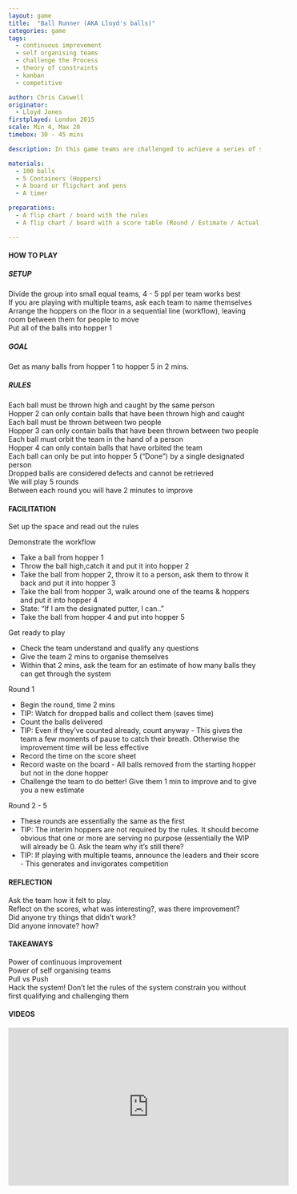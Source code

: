 ```yaml
---
layout: game
title:  "Ball Runner (AKA Lloyd's balls)"
categories: game
tags:
  - continuous improvement
  - self organising teams
  - challenge the Process
  - theory of constraints
  - kanban
  - competitive

author: Chris Caswell
originator: 
  - Lloyd Jones
firstplayed: London 2015
scale: Min 4, Max 20
timebox: 30 - 45 mins

description: In this game teams are challenged to achieve a series of simple tasks as quickly as possible. The game will quickly introduce bottlenecks, which in turn will generate a high amount of work in progress. Teams are given the opportunity to make several attempts, each time taking the opportunity to inspect and adapt.

materials:
  - 100 balls
  - 5 Containers (Hoppers)
  - A board or flipchart and pens
  - A timer

preparations:
  - A flip chart / board with the rules
  - A flip chart / board with a score table (Round / Estimate / Actual)

---
```


#### HOW TO PLAY

##### SETUP
Divide the group into small equal teams, 4 - 5 ppl per team works best  
If you are playing with multiple teams, ask each team to name themselves  
Arrange the hoppers on the floor in a sequential line (workflow), leaving room between them for people to move  
Put all of the balls into hopper 1  

##### GOAL
Get as many balls from hopper 1 to hopper 5 in 2 mins.  

##### RULES
Each ball must be thrown high and caught by the same person  
Hopper 2 can only contain balls that have been thrown high and caught  
Each ball must be thrown between two people  
Hopper 3 can only contain balls that have been thrown between two people  
Each ball must orbit the team in the hand of a person  
Hopper 4 can only contain balls that have orbited the team  
Each ball can only be put into hopper 5 (“Done”) by a single designated person  
Dropped balls are considered defects and cannot be retrieved  
We will play 5 rounds  
Between each round you will have 2 minutes to improve  

#### FACILITATION
Set up the space and read out the rules  

Demonstrate the workflow  
* Take a ball from hopper 1
* Throw the ball high,catch it and put it into hopper 2
* Take the ball from hopper 2, throw it to a person, ask them to throw it back and put it into hopper 3
* Take the ball from hopper 3, walk around one of the teams & hoppers and put it into hopper 4
* State: “If I am the designated putter, I can..”
* Take the ball from hopper 4 and put into hopper 5

Get ready to play
* Check the team understand and qualify any questions
* Give the team 2 mins to organise themselves
* Within that 2 mins, ask the team for an estimate of how many balls they can get through the system

Round 1
* Begin the round, time 2 mins
* TIP: Watch for dropped balls and collect them (saves time)
* Count the balls delivered 
* TIP: Even if they’ve counted already, count anyway - This gives the team a few moments of pause to catch their breath. Otherwise the improvement time will be less effective
* Record the time on the score sheet 
* Record waste on the board - All balls removed from the starting hopper but not in the done hopper
* Challenge the team to do better! Give them 1 min to improve and to give you a new estimate

Round 2 - 5
* These rounds are essentially the same as the first
* TIP: The interim hoppers are not required by the rules. It should become obvious that one or more are serving no purpose (essentially the WIP will already be 0. Ask the team why it’s still there?
* TIP: If playing with multiple teams, announce the leaders and their score - This generates and invigorates competition

#### REFLECTION
Ask the team how it felt to play.   
Reflect on the scores, what was interesting?, was there improvement?  
Did anyone try things that didn’t work?  
Did anyone innovate? how?  


#### TAKEAWAYS
Power of continuous improvement  
Power of self organising teams  
Pull vs Push  
Hack the system! Don’t let the rules of the system constrain you without first qualifying and challenging them  

#### VIDEOS

<iframe width="560" height="315" src="https://www.youtube.com/embed/DYssyqTkTIw" frameborder="0" allowfullscreen></iframe>